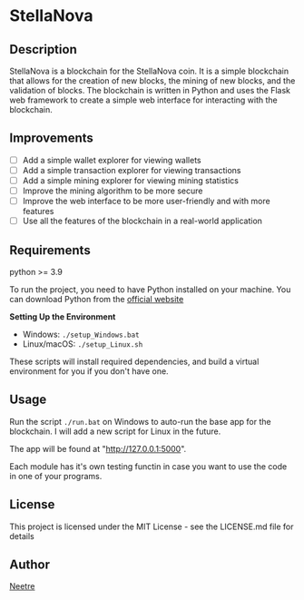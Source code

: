 # StellaNova

## Description

StellaNova is a blockchain for the StellaNova coin. It is a simple blockchain that allows for the creation of new blocks, the mining of new blocks, and the validation of blocks. The blockchain is written in Python and uses the Flask web framework to create a simple web interface for interacting with the blockchain.

## Improvements

- [ ] Add a simple wallet explorer for viewing wallets
- [ ] Add a simple transaction explorer for viewing transactions
- [ ] Add a simple mining explorer for viewing mining statistics
- [ ] Improve the mining algorithm to be more secure
- [ ] Improve the web interface to be more user-friendly and with more features
- [ ] Use all the features of the blockchain in a real-world application

## Requirements

python >= 3.9

To run the project, you need to have Python installed on your machine. You can download Python from the [official website](https://www.python.org/downloads/)

**Setting Up the Environment**

* Windows: `./setup_Windows.bat`
* Linux/macOS: `./setup_Linux.sh`

These scripts will install required dependencies, and build a virtual environment for you if you don't have one.

## Usage

Run the script `./run.bat` on Windows to auto-run the base app for the blockchain.
I will add a new script for Linux in the future.

The app will be found at "http://127.0.0.1:5000".

Each module has it's own testing functin in case you want to use the code in one of your programs.

## License

This project is licensed under the MIT License - see the LICENSE.md file for details

## Author

[Neetre](https://github.com/Neetre)
